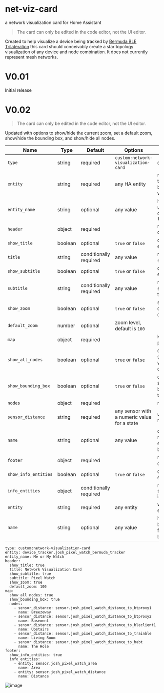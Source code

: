 # net-viz-card
a network visualization card for Home Assistant

> The card can only be edited in the code editor, not the UI editor.

Created to help visualize a device being tracked by [Bermuda BLE Trilateration](https://github.com/agittins/bermuda) this card should conceivably create a star topology visualization of any device and node combination. It does not currently represent mesh networks.

# V0.01
Initial release

# V0.02
> The card can only be edited in the code editor, not the UI editor.

Updated with options to show/hide the current zoom, set a default zoom, show/hide the bounding box, and show/hide all nodes.

| Name | Type | Default | Options | Description |
|------|------|---------|---------|-------------|
| `type` | string | required | `custom:network-visualization-card` | card type |
| `entity` | string | required | any HA entity | represents a tracked device, will be center of visualization |
| `entity_name` | string | optional | any value | if blank or undeclared will default to entity's `friendly_name`|
| `header` | object | required | | required to be declared |
| `show_title`| boolean | optional | `true` or `false` | defaults to false if excluded |
| `title` | string | conditionally required | any value | required if `show_title` is true |
| `show_subtitle`| boolean | optional | `true` or `false` | defaults to false if excluded |
| `subtitle` | string | conditionally required | any value | required if `show_subtitle` is true |
| `show_zoom` | boolean | optional | `true` or `false` | show/hide the current zoom level of the map |
| `default_zoom` | number | optional | zoom level, default is `100` |
| `map` | object | required | | kinda the whole point of the card |
| `show_all_nodes` | boolean | optional | `true` or `false` | defaults to true, show/hide nodes with invalid distances |
| `show_bounding_box` | boolean | optional | `true` or `false` | defaults to true, show/hide the bounding box for the map |
| `nodes` | object | required | | mapping block |
| `sensor_distance` | string | required | any sensor with a numeric value for a state | use `-` for the mapping sequence |
| `name` | string | optional | any value | defaults to friendly name of sensor if excluded or left blank |
| `footer` | object | required | | required to be declared |
| `show_info_entities` | boolean | optional | `true` or `false` | defaults to false if excluded |
| `info_entities` | object | conditionally required | | required if `show_info_entities` is true |
| `entity` | string | required | any entity | will display any entity's state |
| `name` | string | optional | any value | if excluded or left blank, entity's friendly name will be displayed |
```
type: custom:network-visualization-card
entity: device_tracker.josh_pixel_watch_bermuda_tracker
entity_name: Me or My Watch
header:
  show_title: true
  title: Network Visualization Card
  show_subtitle: true
  subtitle: Pixel Watch
  show_zoom: true
  default_zoom: 100
map:
  show_all_nodes: true
  show_bounding_box: true  
  nodes:
    - sensor_distance: sensor.josh_pixel_watch_distance_to_btproxy1
      name: Breezeway
    - sensor_distance: sensor.josh_pixel_watch_distance_to_btproxy2
      name: Basement
    - sensor_distance: sensor.josh_pixel_watch_distance_to_bleclient1
      name: Upstairs
    - sensor_distance: sensor.josh_pixel_watch_distance_to_trainble
      name: Living Room
    - sensor_distance: sensor.josh_pixel_watch_distance_to_habt
      name: The Hole
footer:
  show_info_entities: true
  info_entities:
    - entity: sensor.josh_pixel_watch_area
      name: Area
    - entity: sensor.josh_pixel_watch_distance
      name: Distance

```
![image](https://github.com/user-attachments/assets/7d6bfc0e-f7f1-4832-9b9a-e21d0c6dfa62)

